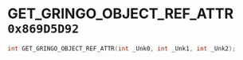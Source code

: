 # GET_GRINGO_OBJECT_REF_ATTR `0x869D5D92`

```cpp
int GET_GRINGO_OBJECT_REF_ATTR(int _Unk0, int _Unk1, int _Unk2);
```